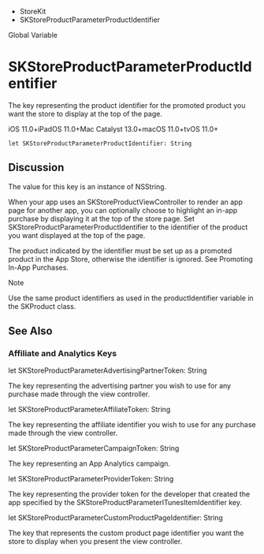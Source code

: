 

- StoreKit
-  SKStoreProductParameterProductIdentifier 

Global Variable

# SKStoreProductParameterProductIdentifier

The key representing the product identifier for the promoted product you want the store to display at the top of the page.

iOS 11.0+iPadOS 11.0+Mac Catalyst 13.0+macOS 11.0+tvOS 11.0+

``` source
let SKStoreProductParameterProductIdentifier: String
```

## Discussion

The value for this key is an instance of NSString.

When your app uses an SKStoreProductViewController to render an app page for another app, you can optionally choose to highlight an in-app purchase by displaying it at the top of the store page. Set SKStoreProductParameterProductIdentifier to the identifier of the product you want displayed at the top of the page.

The product indicated by the identifier must be set up as a promoted product in the App Store, otherwise the identifier is ignored. See Promoting In-App Purchases.

Note

Use the same product identifiers as used in the productIdentifier variable in the SKProduct class.

## See Also

### Affiliate and Analytics Keys

let SKStoreProductParameterAdvertisingPartnerToken: String

The key representing the advertising partner you wish to use for any purchase made through the view controller.

let SKStoreProductParameterAffiliateToken: String

The key representing the affiliate identifier you wish to use for any purchase made through the view controller.

let SKStoreProductParameterCampaignToken: String

The key representing an App Analytics campaign.

let SKStoreProductParameterProviderToken: String

The key representing the provider token for the developer that created the app specified by the SKStoreProductParameterITunesItemIdentifier key.

let SKStoreProductParameterCustomProductPageIdentifier: String

The key that represents the custom product page identifier you want the store to display when you present the view controller.

